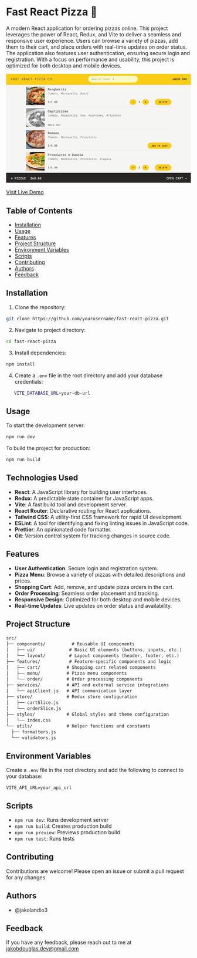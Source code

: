 # Fast React Pizza 🍕

A modern React application for ordering pizzas online.
This project leverages the power of React, Redux, and Vite to deliver a seamless and responsive user experience. Users can browse a variety of pizzas, add them to their cart, and place orders with real-time updates on order status. The application also features user authentication, ensuring secure login and registration. With a focus on performance and usability, this project is optimized for both desktop and mobile devices.

![Fast-Pizza-Menu](/public/Screenshot%202024-11-28%20171245.png)

[Visit Live Demo](https://fast-react-pizza-app.vercel.app/)

## Table of Contents

- [Installation](#installation)
- [Usage](#usage)
- [Features](#features)
- [Project Structure](#project-structure)
- [Environment Variables](#environment-variables)
- [Scripts](#scripts)
- [Contributing](#contributing)
- [Authors](#authors)
- [Feedback](#feedback)

## Installation

1. Clone the repository:

```bash
git clone https://github.com/yourusername/fast-react-pizza.git
```

2. Navigate to project directory:

```bash
cd fast-react-pizza
```

3. Install dependencies:

```bash
npm install
```

4. Create a `.env` file in the root directory and add your database credentials:

```bash
   VITE_DATABASE_URL=your-db-url
```

## Usage

To start the development server:

```bash
npm run dev
```

To build the project for production:

```bash
npm run build
```

## Technologies Used

- **React**: A JavaScript library for building user interfaces.
- **Redux**: A predictable state container for JavaScript apps.
- **Vite**: A fast build tool and development server.
- **React Router**: Declarative routing for React applications.
- **Tailwind CSS**: A utility-first CSS framework for rapid UI development.
- **ESLint**: A tool for identifying and fixing linting issues in JavaScript code.
- **Prettier**: An opinionated code formatter.
- **Git**: Version control system for tracking changes in source code.

## Features

- **User Authentication**: Secure login and registration system.
- **Pizza Menu**: Browse a variety of pizzas with detailed descriptions and prices.
- **Shopping Cart**: Add, remove, and update pizza orders in the cart.
- **Order Processing**: Seamless order placement and tracking.
- **Responsive Design**: Optimized for both desktop and mobile devices.
- **Real-time Updates**: Live updates on order status and availability.

## Project Structure

```plainText
src/
├── components/          # Reusable UI components
│   ├── ui/             # Basic UI elements (buttons, inputs, etc.)
│   └── layout/         # Layout components (header, footer, etc.)
├── features/           # Feature-specific components and logic
│   ├── cart/          # Shopping cart related components
│   ├── menu/          # Pizza menu components
│   └── order/         # Order processing components
├── services/          # API and external service integrations
│   └── apiClient.js   # API communication layer
├── store/             # Redux store configuration
│   ├── cartSlice.js
│   └── orderSlice.js
├── styles/            # Global styles and theme configuration
│   └── index.css
└── utils/             # Helper functions and constants
  ├── formatters.js
  └── validators.js
```

## Environment Variables

Create a `.env` file in the root directory and add the following to connect to your database:

```env
VITE_API_URL=your_api_url
```

## Scripts

- `npm run dev`: Runs development server
- `npm run build`: Creates production build
- `npm run preview`: Previews production build
- `npm run test`: Runs tests

## Contributing

Contributions are welcome! Please open an issue or submit a pull request for any changes.

## Authors

- @jakolandio3

## Feedback

If you have any feedback, please reach out to me at [jakobdouglas.dev@gmail.com](mailto:jakobdouglas.dev@gmail.com)
